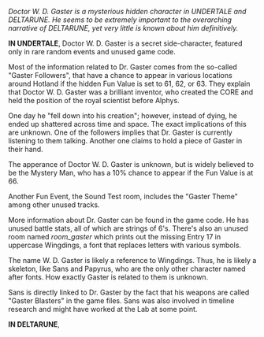 *Doctor W. D. Gaster is a mysterious hidden character in UNDERTALE and DELTARUNE. 
He seems to be extremely important to the overarching narrative of DELTARUNE, yet very little is known about him definitively.* 

**IN UNDERTALE**, Doctor W. D. Gaster is a secret side-character, featured only in rare random events and unused game code.

Most of the information related to Dr. Gaster comes from the so-called "<a onclick="loadFile('Gaster Followers.md')">Gaster Followers</a>", that have a chance to appear in various locations around Hotland if the hidden <a onclick="loadFile('Fun Events.md')">Fun Value</a> is set to 61, 62, or 63. They explain that Doctor W. D. Gaster was a brilliant inventor, who created the <a onclick="loadFile('CORE.md')">CORE</a> and held the position of the royal scientist before <a onclick="loadFile('Alphys.md')">Alphys</a>. 

One day he "fell down into his creation"; however, instead of dying, he ended up shattered across time and space. The exact implications of this are unknown. One of the followers implies that Dr. Gaster is currently listening to them talking. Another one claims to hold a piece of Gaster in their hand.

The apperance of Doctor W. D. Gaster is unknown, but is widely believed to be the <a onclick="loadFile('Mystery Man.md')">Mystery Man</a>, who has a 10% chance to appear if the <a onclick="loadFile('Fun Events.md')">Fun Value</a> is at 66.

Another Fun Event, the <a onclick="loadFile('Sound Test.md')">Sound Test</a> room, includes the "Gaster Theme" among other unused tracks.

More information about Dr. Gaster can be found in the game code. 
He has unused battle stats, all of which are strings of 6's.
There's also an unused room named *room_gaster* which prints out the missing <a onclick="loadFile('Entry 17.md')">Entry 17</a> in uppercase Wingdings, a font that replaces letters with various symbols.

The name W. D. Gaster is likely a reference to Wingdings. Thus, he is likely a skeleton, like <a onclick="loadFile('Sans.md')">Sans</a> and <a onclick="loadFile('Papyrus.md')">Papyrus</a>, who are the only other character named after fonts. How exactly Gaster is related to them is unknown.

Sans is directly linked to Dr. Gaster by the fact that his weapons are called "Gaster Blasters" in the game files. Sans was also involved in timeline research and might have worked at <a onclick="loadFile('Hotland Lab.md')">the Lab</a> at some point.

**IN DELTARUNE**, 